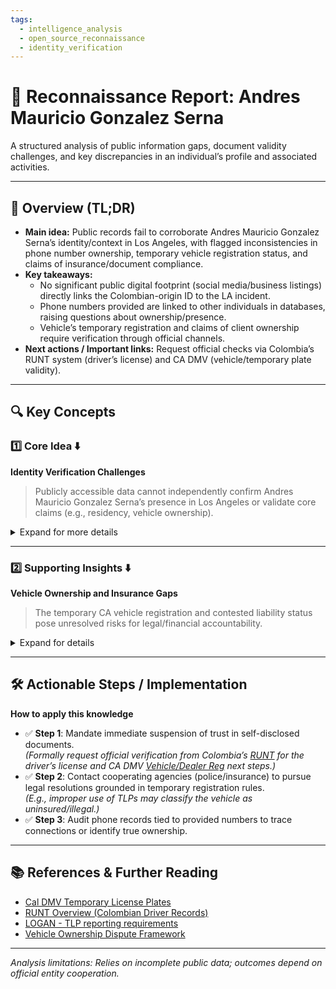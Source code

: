 ```yaml
---
tags:
  - intelligence_analysis
  - open_source_reconnaissance
  - identity_verification
---
```

# 📌 Reconnaissance Report: Andres Mauricio Gonzalez Serna  
A structured analysis of public information gaps, document validity challenges, and key discrepancies in an individual’s profile and associated activities.  

---

## 🔹 Overview (TL;DR)  
- **Main idea:** Public records fail to corroborate Andres Mauricio Gonzalez Serna’s identity/context in Los Angeles, with flagged inconsistencies in phone number ownership, temporary vehicle registration status, and claims of insurance/document compliance.  
- **Key takeaways:**  
  - No significant public digital footprint (social media/business listings) directly links the Colombian-origin ID to the LA incident.  
  - Phone numbers provided are linked to other individuals in databases, raising questions about ownership/presence.  
  - Vehicle’s temporary registration and claims of client ownership require verification through official channels.  
- **Next actions / Important links:** Request official checks via Colombia’s RUNT system (driver’s license) and CA DMV (vehicle/temporary plate validity).  

---

## 🔍 Key Concepts  

### **1️⃣ Core Idea** ⬇️  
**Identity Verification Challenges**  
> Publicly accessible data cannot independently confirm Andres Mauricio Gonzalez Serna’s presence in Los Angeles or validate core claims (e.g., residency, vehicle ownership).  

<details>  
  <summary>Expand for more details</summary>  

  - **Detailed breakdown:**  
    - Name searches in Colombia/LA yielded no records of property, business licenses, or media mentions.  
    - Colombian driver’s license verification requires access to RUNT (not publicly searchable).  
    - Phone numbers (424-221-3248 & 424-200-5405) appear tied to unrelated individuals in databases.  
  - **Related concepts:**  
    - `Temporary Registration Risks`: CA TLPs complicate liability attribution without DMV confirmation.  
    - `Discrepancy in Digital Footprints`: Mismatch between self-reported details and searchable data suggests secretive/unverified behavior.  
</details>  

---

### **2️⃣ Supporting Insights** ⬇️  
**Vehicle Ownership and Insurance Gaps**  
> The temporary CA vehicle registration and contested liability status pose unresolved risks for legal/financial accountability.  

<details>  
  <summary>Expand for details</summary>  

  - **Deep dive:**  
    - Temporary identification (“Used Vehicle Dealer Notice”) requires a licensed CA dealer’s REG 51 form. Authenticity cannot be confirmed without DMV access.  
    - Claims that the car “belongs to a client” lack transparency; ownership chain is unverified.  
  - **Practical applications:**  
    - Verify dealer license via CA DMV occupational databases.  
    - Cross-check REG 51 form validity using DMV records (if accessible).  
  - **Common pitfalls / misconceptions:**  
    - Mistaking temporary registration as temporary immunity from compliance audits (e.g., insurance, taxes).  
    - Assuming Colombian licenses automatically legitimize U.S. driving/ownership (only valid for short-term use in Colombia).  
</details>  

---

## 🛠️ Actionable Steps / Implementation  
**How to apply this knowledge**  
- ✅ **Step 1**: Mandate immediate suspension of trust in self-disclosed documents.  
  *(Formally request official verification from Colombia’s [RUNT](https://www.runt.gov.co/) for the driver’s license and CA DMV [Vehicle/Dealer Reg](https://www.dmv.ca.gov/) next steps.)*  
- ✅ **Step 2**: Contact cooperating agencies (police/insurance) to pursue legal resolutions grounded in temporary registration rules.  
  *(E.g., improper use of TLPs may classify the vehicle as uninsured/illegal.)*  
- ✅ **Step 3**: Audit phone records tied to provided numbers to trace connections or identify true ownership.  

---

## 📚 References & Further Reading  
- [Cal DMV Temporary License Plates](https://www.carconsumers.org/california-temporary-plates/)  
- [RUNT Overview (Colombian Driver Records)](https://refworld.org/colombia-drivers-license-verification.html)  
- [LOGAN - TLP reporting requirements](https://dealer101.com/california-temporary-tags-ros-regulation-306/)  
- [Vehicle Ownership Dispute Framework](https://evo.ca/legal/liability-ownership-disputes)  

---  

*Analysis limitations: Relies on incomplete public data; outcomes depend on official entity cooperation.*